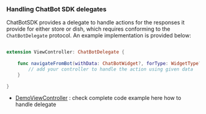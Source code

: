 ### Handling ChatBot SDK delegates

ChatBotSDK provides a delegate to handle actions for the responses it provide for either store or dish, which requires conforming to the `ChatBotDelegate` protocol. An example implementation is provided below:

``` swift

extension ViewController: ChatBotDelegate {
    
    func navigateFromBot(withData: ChatBotWidget?, forType: WidgetType?) {
        // add your controller to handle the action using given data
    }
    
}

```

- [DemoViewController](./Readme_doc/external_delegate.md) : check complete code example here how to handle delegate
